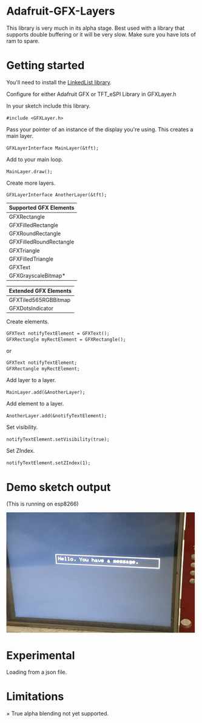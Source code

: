 # Adafruit-GFX-Layers
This library is very much in its alpha stage. Best used with a library that supports double buffering or it will be very slow. Make sure you have lots of ram to spare.

# Getting started

You'll need to install the [LinkedList library](https://github.com/ivanseidel/LinkedList).

Configure for either Adafruit GFX or TFT_eSPI Library in GFXLayer.h

In your sketch include this library.

`#include <GFXLayer.h>`

Pass your pointer of an instance of the display you're using. This creates a main layer.

`GFXLayerInterface MainLayer(&tft);`

Add to your main loop.

`MainLayer.draw();`

Create more layers.

```
GFXLayerInterface AnotherLayer(&tft);
```
|Supported GFX Elements | 
|-----------------------| 
|      GFXRectangle     | 
|   GFXFilledRectangle  |
|   GFXRoundRectangle   |
|GFXFilledRoundRectangle|
|      GFXTriangle      |
|   GFXFilledTriangle   |
|        GFXText        |
|   GFXGrayscaleBitmap* |

| Extended GFX Elements | 
|-----------------------| 
|  GFXTiled565RGBBitmap |
|    GFXDotsIndicator   |

Create elements.
```
GFXText notifyTextElement = GFXText();
GFXRectangle myRectElement = GFXRectangle();
```
or
```
GFXText notifyTextElement;
GFXRectangle myRectElement;
```
Add layer to a layer.

` MainLayer.add(&AnotherLayer); `

Add element to a layer.

`AnotherLayer.add(&notifyTextElement);`

Set visibility.

`notifyTextElement.setVisibility(true);`

Set ZIndex.

`notifyTextElement.setZIndex(1);`

# Demo sketch output

(This is running on esp8266)

![ILI9341 Example](data/ILI9341Layers.gif)

# Experimental

Loading from a json file.

# Limitations
× True alpha blending not yet supported.